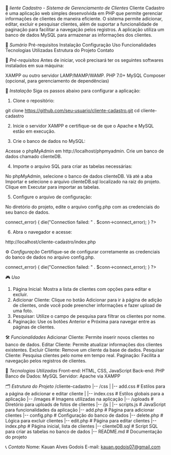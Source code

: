 📖 *liente Cadastro - Sistema de Gerenciamento de Clientes*
Cliente Cadastro é uma aplicação web simples desenvolvida em PHP que permite gerenciar informações de clientes de maneira eficiente. O sistema permite adicionar, editar, excluir e pesquisar clientes, além de suportar a funcionalidade de paginação para facilitar a navegação pelos registros. A aplicação utiliza um banco de dados MySQL para armazenar as informações dos clientes.

📝 *Sumário*
Pré-requisitos
Instalação
Configuração
Uso
Funcionalidades
Tecnologias Utilizadas
Estrutura do Projeto
Contato

🔧 *Pré-requisitos*
Antes de iniciar, você precisará ter os seguintes softwares instalados em sua máquina:

XAMPP ou outro servidor LAMP/MAMP/WAMP.
PHP 7.0+
MySQL
Composer (opcional, para gerenciamento de dependências)

🚀 *Instalação*
Siga os passos abaixo para configurar a aplicação:

1. Clone o repositório:

git clone https://github.com/seu-usuario/cliente-cadastro.git
cd cliente-cadastro

2. Inicie o servidor XAMPP e certifique-se de que o Apache e MySQL estão em execução.

3. Crie o banco de dados no MySQL:

Acesse o phpMyAdmin em http://localhost/phpmyadmin.
Crie um banco de dados chamado clienteDB.

4. Importe o arquivo SQL para criar as tabelas necessárias:

No phpMyAdmin, selecione o banco de dados clienteDB.
Vá até a aba Importar e selecione o arquivo clienteDB.sql localizado na raiz do projeto.
Clique em Executar para importar as tabelas.

5. Configure o arquivo de configuração:

No diretório do projeto, edite o arquivo config.php com as credenciais do seu banco de dados.

<?php
$servername = "localhost";
$username = "root";
$password = ""; // Insira a senha do MySQL, se houver
$dbname = "clienteDB";

// Cria a conexão
$conn = new mysqli($servername, $username, $password, $dbname);

// Verifica a conexão
if ($conn->connect_error) {
    die("Connection failed: " . $conn->connect_error);
}
?>

6. Abra o navegador e acesse:

http://localhost/cliente-cadastro/index.php

⚙️ *Configuração*
Certifique-se de configurar corretamente as credenciais do banco de dados no arquivo config.php.

<?php
$servername = "localhost";
$username = "root";
$password = ""; // Senha do MySQL
$dbname = "clienteDB";

$conn = new mysqli($servername, $username, $password, $dbname);

if ($conn->connect_error) {
    die("Connection failed: " . $conn->connect_error);
}
?>

🎮 *Uso*
1. Página Inicial: Mostra a lista de clientes com opções para editar e excluir.
2. Adicionar Cliente: Clique no botão Adicionar para ir à página de adição de clientes, onde você pode preencher informações e fazer upload de uma foto.
3. Pesquisar: Utilize o campo de pesquisa para filtrar os clientes por nome.
4. Paginação: Use os botões Anterior e Próxima para navegar entre as páginas de clientes.

🛠️ *Funcionalidades*
Adicionar Cliente: Permite inserir novos clientes no banco de dados.
Editar Cliente: Permite atualizar informações dos clientes existentes.
Excluir Cliente: Remove um cliente da base de dados.
Pesquisar Cliente: Pesquisa clientes pelo nome em tempo real.
Paginação: Facilita a navegação pelos registros de clientes.

🧰 *Tecnologias Utilizadas*
Front-end: HTML, CSS, JavaScript
Back-end: PHP
Banco de Dados: MySQL
Servidor: Apache via XAMPP

🗂️ *Estrutura do Projeto*
/cliente-cadastro
|-- /css
|   |-- add.css             # Estilos para a página de adicionar e editar cliente 
|   |-- index.css           # Estilos globais para a aplicação
|-- /images                 # Imagens utilizadas na aplicação
|-- /uploads                # Diretório para uploads de fotos de clientes
|-- /js
|   |-- scripts.js          # JavaScript para funcionalidades da aplicação
|-- add.php                 # Página para adicionar clientes
|-- config.php              # Configuração do banco de dados
|-- delete.php              # Lógica para excluir clientes
|-- edit.php                # Página para editar clientes
|-- index.php               # Página inicial, lista de clientes
|-- clienteDB.sql           # Script SQL para criar as tabelas no banco de dados
|-- README.md               # Documentação do projeto

📞 *Contato*
Nome: Kauan Alves Godois
E-mail: kauan.godois07@gmail.com
